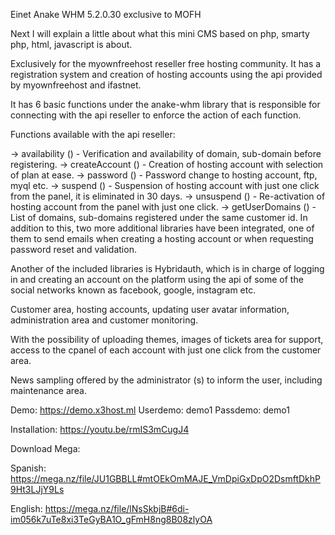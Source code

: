 Einet Anake WHM 5.2.0.30 exclusive to MOFH

Next I will explain a little about what this mini CMS based on php, smarty php, html, javascript is about.

Exclusively for the myownfreehost reseller free hosting community. It has a registration system and creation of hosting accounts using the api provided by myownfreehost and ifastnet.

It has 6 basic functions under the anake-whm library that is responsible for connecting with the api reseller to enforce the action of each function.

Functions available with the api reseller:

-> availability () - Verification and availability of domain, sub-domain before registering.
-> createAccount () - Creation of hosting account with selection of plan at ease.
-> password () - Password change to hosting account, ftp, myql etc.
-> suspend () - Suspension of hosting account with just one click from the panel, it is eliminated in 30 days.
-> unsuspend () - Re-activation of hosting account from the panel with just one click.
-> getUserDomains () - List of domains, sub-domains registered under the same customer id.
In addition to this, two more additional libraries have been integrated, one of them to send emails when creating a hosting account or when requesting password reset and validation.

Another of the included libraries is Hybridauth, which is in charge of logging in and creating an account on the platform using the api of some of the social networks known as facebook, google, instagram etc.

Customer area, hosting accounts, updating user avatar information, administration area and customer monitoring.

With the possibility of uploading themes, images of tickets area for support, access to the cpanel of each account with just one click from the customer area.

News sampling offered by the administrator (s) to inform the user, including maintenance area.

Demo: https://demo.x3host.ml
Userdemo: demo1 Passdemo: demo1

Installation: https://youtu.be/rmIS3mCugJ4

Download Mega:

Spanish: https://mega.nz/file/JU1GBBLL#mtOEkOmMAJE_VmDpiGxDpO2DsmftDkhP9Ht3LJjY9Ls

English: https://mega.nz/file/lNsSkbjB#6di-im056k7uTe8xi3TeGyBA1O_gFmH8ng8B08zlyOA

